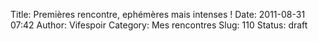 Title: Premières rencontre, ephémères mais intenses !
Date: 2011-08-31 07:42
Author: Vifespoir
Category: Mes rencontres
Slug: 110
Status: draft


